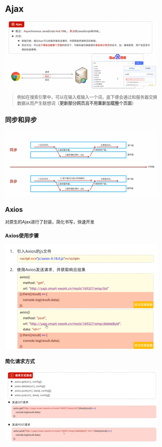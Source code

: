 # Ajax

![](images/2024-04-20-11-00-06.png)

>例如在搜索引擎中，可以在输入框输入一个词，底下便会通过和服务器交换数据从而产生联想词（**更新部分网页且不用重新加载整个页面**）

## 同步和异步

![](images/2024-04-20-11-04-36.png)

## Axios

对原生的Ajax进行了封装，简化书写，快速开发

### Axios使用步骤

![](images/2024-04-25-14-54-57.png)

### 简化请求方式

![](images/2024-04-25-14-55-51.png)


